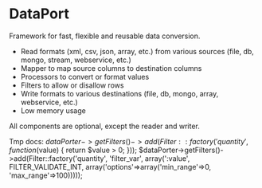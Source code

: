 DataPort
========

Framework for fast, flexible and reusable data conversion.

- Read formats (xml, csv, json, array, etc.) from various sources (file, db, mongo, stream, webservice, etc.)
- Mapper to map source columns to destination columns
- Processors to convert or format values
- Filters to allow or disallow rows
- Write formats to various destinations (file, db, mongo, array, webservice, etc.)
- Low memory usage

All components are optional, except the reader and writer.


Tmp docs:
$dataPorter->getFilters()->add(Filter::factory('quantity', function($value) { return $value > 0; }));
$dataPorter->getFilters()->add(Filter::factory('quantity', 'filter_var', array(':value', FILTER_VALIDATE_INT, array('options'=>array('min_range'=>0, 'max_range'=>100)))));
